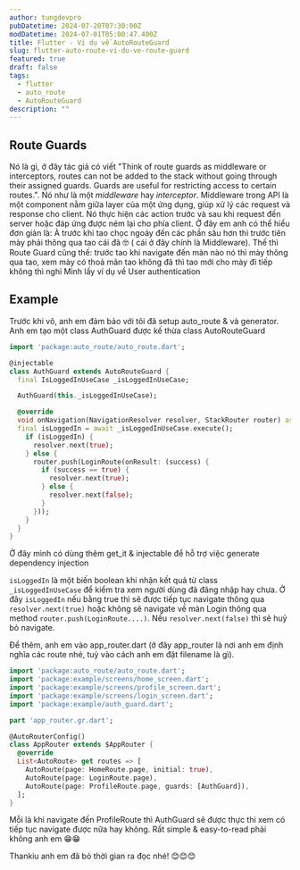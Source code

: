 ```yaml
---
author: tungdevpro
pubDatetime: 2024-07-20T07:30:00Z
modDatetime: 2024-07-01T05:00:47.400Z
title: Flutter - Ví dụ về AutoRouteGuard
slug: flutter-auto-route-vi-du-ve-route-guard
featured: true
draft: false
tags:
  - flutter
  - auto_route
  - AutoRouteGuard
description: ""
---
```


## Route Guards

Nó là gì, ở đây tác giả có viết "Think of route guards as middleware or interceptors, routes can not be added to the stack without going through their assigned guards. Guards are useful for restricting access to certain routes.". Nó như là một *middleware* hay *interceptor*.
Middleware trong API là một component nằm giữa layer của một ứng dụng, giúp xử lý các request và response cho client. Nó thực hiện các action trước và sau khi request đến server hoặc đáp ứng được ném lại cho phía client. Ở đây em anh có thể hiểu đơn giản là: À trước khi tao chọc ngoáy đến các phần sâu hơn thì trước tiên mày phải thông qua tao cái đã 🤓 ( cái ở đây chính là Middleware).
Thế thì Route Guard cũng thế: trước tao khi navigate đến màn nào nó thì mày thông qua tao, xem mày có thoả mãn tao không đã thì tao mới cho mày đi tiếp không thì nghỉ
Mình lấy ví dụ về User authentication
## Example
Trước khi vô, anh em đảm bảo với tôi đã setup auto_route & và generator.
Anh em tạo một class AuthGuard được kế thừa class AutoRouteGuard

```dart
import 'package:auto_route/auto_route.dart';

@injectable
class AuthGuard extends AutoRouteGuard {
  final IsLoggedInUseCase _isLoggedInUseCase;

  AuthGuard(this._isLoggedInUseCase);

  @override
  void onNavigation(NavigationResolver resolver, StackRouter router) async{
  final isLoggedIn = await _isLoggedInUseCase.execute();
    if (isLoggedIn) {
      resolver.next(true);
    } else {
      router.push(LoginRoute(onResult: (success) {
        if (success == true) {
          resolver.next(true);
        } else {
          resolver.next(false);
        }
      }));
    }
  }
}
```
Ở đây mình có dùng thêm get_it & injectable để hỗ trợ việc generate dependency injection

 `isLoggedIn` là một biến boolean khi nhận kết quả từ class `_isLoggedInUseCase` để kiểm tra xem người dùng đã đăng nhập hay chưa.
 Ở đây `isLoggedIn` nếu bằng true thì sẽ được tiếp tục navigate thông qua `resolver.next(true)` hoặc không sẽ navigate về màn Login thông qua method `router.push(LoginRoute....)`.
 Nếu `resolver.next(false)` thì sẽ huỷ bỏ navigate.

Để thêm, anh em vào app_router.dart (ở đây app_router là nơi anh em định nghĩa các route nhé, tuỳ vào cách anh em đặt filename là gì).

```dart
import 'package:auto_route/auto_route.dart';
import 'package:example/screens/home_screen.dart';
import 'package:example/screens/profile_screen.dart';
import 'package:example/screens/login_screen.dart';
import 'package:example/auth_guard.dart';

part 'app_router.gr.dart';

@AutoRouterConfig()
class AppRouter extends $AppRouter {
  @override
  List<AutoRoute> get routes => [
    AutoRoute(page: HomeRoute.page, initial: true),
    AutoRoute(page: LoginRoute.page),
    AutoRoute(page: ProfileRoute.page, guards: [AuthGuard]),
  ];
}
```
Mỗi là khi navigate đến ProfileRoute thì AuthGuard sẽ được thực thi xem có tiếp tục navigate được nữa hay không. Rất simple & easy-to-read phải không anh em 😁😁

Thankiu anh em đã bỏ thời gian ra đọc nhé! 😊😊😊